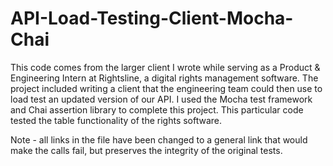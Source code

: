 # API-Load-Testing-Client-Mocha-Chai
This code comes from the larger client I wrote while serving as a Product &amp; Engineering Intern at Rightsline, a digital rights management software. The project included writing a client that the engineering team could then use to load test an updated version of our API. I used the Mocha test framework and Chai assertion library to complete this project. This particular code tested the table functionality of the rights software. 

Note - all links in the file have been changed to a general link that would make the calls fail, but preserves the integrity of the original tests. 
